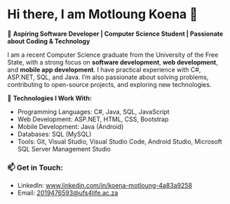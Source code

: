 # Hi there, I am Motloung Koena 👋

🚀 **Aspiring Software Developer | Computer Science Student | Passionate about Coding & Technology**  

I am a recent Computer Science graduate from the University of the Free State, with a strong focus on **software development**, **web development**, 
and **mobile app development**. I have practical experience with C#, ASP.NET, SQL, and Java. I’m also passionate about solving problems, contributing to open-source projects, and 
exploring new technologies. 

🔧 **Technologies I Work With:**
- Programming Languages: C#, Java, SQL, JavaScript
- Web Development: ASP.NET, HTML, CSS, Bootstrap
- Mobile Development: Java (Android)
- Databases: SQL (MySQL)
- Tools: Git, Visual Studio, Visual Studio Code, Android Studio, Microsoft SQL Server Management Studio

  
### 📫 **Get in Touch:**
- LinkedIn: www.linkedin.com/in/koena-motloung-4a83a9258
- Email: 2019476593@ufs4life.ac.za
